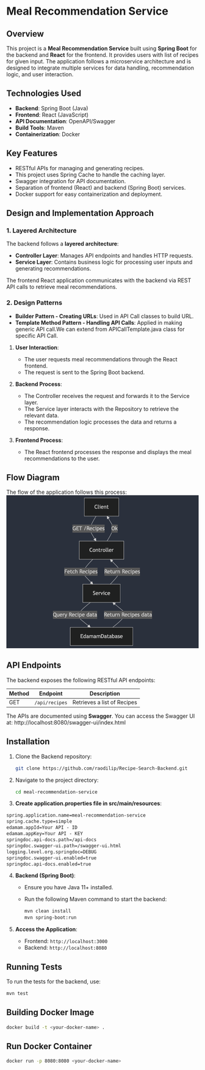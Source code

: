 # Meal Recommendation Service

## Overview

This project is a **Meal Recommendation Service** built using **Spring Boot** for the backend and **React** for the frontend. It provides users with list of recipes for given input. The application follows a microservice architecture and is designed to integrate multiple services for data handling, recommendation logic, and user interaction.

## Technologies Used

- **Backend**: Spring Boot (Java)
- **Frontend**: React (JavaScript)
- **API Documentation**: OpenAPI/Swagger
- **Build Tools**: Maven
- **Containerization**: Docker

## Key Features

- RESTful APIs for managing and generating recipes.
- This project uses Spring Cache to handle the caching layer.
- Swagger integration for API documentation.
- Separation of frontend (React) and backend (Spring Boot) services.
- Docker support for easy containerization and deployment.

## Design and Implementation Approach

### 1. **Layered Architecture**

The backend follows a **layered architecture**:
- **Controller Layer**: Manages API endpoints and handles HTTP requests.
- **Service Layer**: Contains business logic for processing user inputs and generating recommendations.


The frontend React application communicates with the backend via REST API calls to retrieve meal recommendations.

### 2. **Design Patterns**

- **Builder Pattern - Creating URLs**: Used in API Call classes to build URL.
- **Template Method Pattern - Handling API Calls**: Applied in making generic API call.We can extend from APICallTemplate.java class for specific API Call.  


1. **User Interaction**:
    - The user requests meal recommendations through the React frontend.
    - The request is sent to the Spring Boot backend.

2. **Backend Process**:
    - The Controller receives the request and forwards it to the Service layer.
    - The Service layer interacts with the Repository to retrieve the relevant data.
    - The recommendation logic processes the data and returns a response.

3. **Frontend Process**:
    - The React frontend processes the response and displays the meal recommendations to the user.

## Flow Diagram

The flow of the application follows this process:
![Flow Diagram](images/FlowDiagram.png)

## API Endpoints

The backend exposes the following RESTful API endpoints:

| Method | Endpoint | Description |
|--------|----------|-------------|
| GET    | `/api/recipes`  | Retrieves a list of Recipes|

The APIs are documented using **Swagger**. You can access the Swagger UI at: http://localhost:8080/swagger-ui/index.html


## Installation

1. Clone the Backend repository:

    ```bash
    git clone https://github.com/raodilip/Recipe-Search-Backend.git
    ```

2. Navigate to the project directory:

    ```bash
    cd meal-recommendation-service
    ```
3. **Create application.properties file in src/main/resources**:
```
spring.application.name=meal-recommendation-service
spring.cache.type=simple
edamam.appId=Your API - ID
edamam.appKey=Your API - KEY
springdoc.api-docs.path=/api-docs
springdoc.swagger-ui.path=/swagger-ui.html
logging.level.org.springdoc=DEBUG
springdoc.swagger-ui.enabled=true
springdoc.api-docs.enabled=true
```

4. **Backend (Spring Boot)**:
   - Ensure you have Java 11+ installed.
   - Run the following Maven command to start the backend:

     ```bash
     mvn clean install
     mvn spring-boot:run
     ```



5. **Access the Application**:
   - Frontend: `http://localhost:3000`
   - Backend: `http://localhost:8080`

## Running Tests

To run the tests for the backend, use:

```bash
mvn test
```

## Building Docker Image

```bash
docker build -t <your-docker-name> .
```

## Run Docker Container

```bash
docker run -p 8080:8080 <your-docker-name>

```